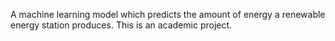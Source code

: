 A machine learning model which predicts the amount of energy a renewable energy station produces. 
This is an academic project.
